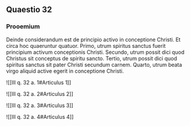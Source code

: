 ## Quaestio 32

### Prooemium

Deinde considerandum est de principio activo in conceptione Christi. Et circa hoc quaeruntur quatuor. Primo, utrum spiritus sanctus fuerit principium activum conceptionis Christi. Secundo, utrum possit dici quod Christus sit conceptus de spiritu sancto. Tertio, utrum possit dici quod spiritus sanctus sit pater Christi secundum carnem. Quarto, utrum beata virgo aliquid active egerit in conceptione Christi.

![[III q. 32 a. 1#Articulus 1]]

![[III q. 32 a. 2#Articulus 2]]

![[III q. 32 a. 3#Articulus 3]]

![[III q. 32 a. 4#Articulus 4]]

